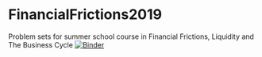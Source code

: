 # FinancialFrictions2019
Problem sets for summer school course in Financial Frictions, Liquidity and The Business Cycle
[![Binder](https://mybinder.org/badge_logo.svg)](https://mybinder.org/v2/gh/ChampionApe/FinancialFrictions2019.git/master?filepath=lab)
